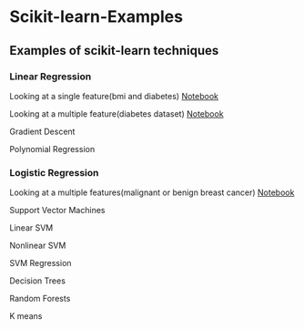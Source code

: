 # Scikit-learn-Examples

## Examples of scikit-learn techniques

### Linear Regression

Looking at a single feature(bmi and diabetes)
[Notebook](https://github.com/TommyDong1998/Scikit-learn-Examples/blob/main/Linear_Regression.ipynb)

Looking at a multiple feature(diabetes dataset)
[Notebook](https://github.com/TommyDong1998/Scikit-learn-Examples/blob/main/Linear_Regression(multi).ipynb)


Gradient Descent

Polynomial Regression

### Logistic Regression

Looking at a multiple features(malignant or benign breast cancer)
[Notebook](https://github.com/TommyDong1998/Scikit-learn-Examples/blob/main/LogisticRegression.ipynb)

Support Vector Machines

Linear SVM

Nonlinear SVM

SVM Regression

Decision Trees

Random Forests

K means
